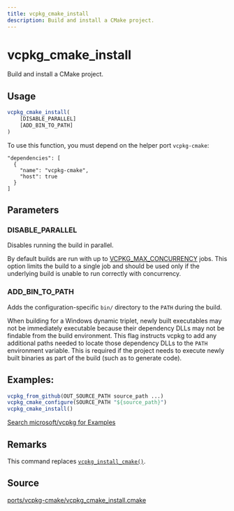 ```yaml
---
title: vcpkg_cmake_install
description: Build and install a CMake project.
---
```


# vcpkg_cmake_install

Build and install a CMake project.

## Usage

```cmake
vcpkg_cmake_install(
    [DISABLE_PARALLEL]
    [ADD_BIN_TO_PATH]
)
```

To use this function, you must depend on the helper port `vcpkg-cmake`:
```no-highlight
"dependencies": [
  {
    "name": "vcpkg-cmake",
    "host": true
  }
]
```

## Parameters

### DISABLE_PARALLEL
Disables running the build in parallel.

By default builds are run with up to [VCPKG_MAX_CONCURRENCY](../../users/config-environment.md#VCPKG_MAX_CONCURRENCY) jobs. This option limits the build to a single job and should be used only if the underlying build is unable to run correctly with concurrency.

### ADD_BIN_TO_PATH
Adds the configuration-specific `bin/` directory to the `PATH` during the build.

When building for a Windows dynamic triplet, newly built executables may not be immediately executable because their dependency DLLs may not be findable from the build environment. This flag instructs vcpkg to add any additional paths needed to locate those dependency DLLs to the `PATH` environment variable. This is required if the project needs to execute newly built binaries as part of the build (such as to generate code).

## Examples:

```cmake
vcpkg_from_github(OUT_SOURCE_PATH source_path ...)
vcpkg_cmake_configure(SOURCE_PATH "${source_path}")
vcpkg_cmake_install()
```

[Search microsoft/vcpkg for Examples](https://github.com/microsoft/vcpkg/search?q=vcpkg_cmake_install+path%3A%2Fports)

## Remarks

This command replaces [`vcpkg_install_cmake()`](vcpkg_install_cmake.md).

## Source
[ports/vcpkg-cmake/vcpkg\_cmake\_install.cmake](https://github.com/Microsoft/vcpkg/blob/master/ports/vcpkg-cmake/vcpkg_cmake_install.cmake)
